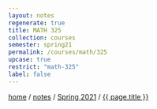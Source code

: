```yaml
---
layout: notes
regenerate: true
title: MATH 325
collection: courses
semester: spring21
permalink: /courses/math/325
upcase: true
restrict: "math-325"
label: false
---
```

<div class="breadcrumbs">
    <a href="/">home</a>
    / <a href="/notes">notes</a>
    / <a href="/notes#spring-2021">Spring 2021</a>
    / <a href="{{ page.url }}">{{ page.title }}</a>
</div>
